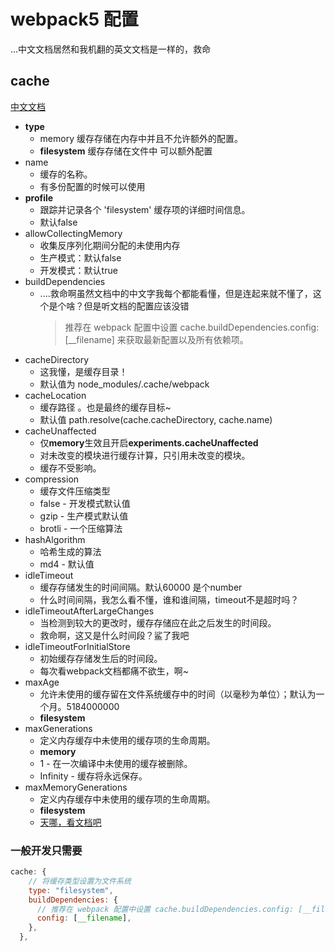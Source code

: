 <!--
 * @Desc: 
 * @Author: 曾茹菁
 * @Date: 2022-08-17 14:14:17
 * @LastEditors: 曾茹菁
 * @LastEditTime: 2022-08-17 14:50:30
-->
# webpack5 配置
...中文文档居然和我机翻的英文文档是一样的，救命
## cache
[中文文档](https://webpack.docschina.org/configuration/cache/)
- **type**
  - memory 缓存存储在内存中并且不允许额外的配置。
  - **filesystem**  缓存存储在文件中 可以额外配置
- name
  - 缓存的名称。
  - 有多份配置的时候可以使用
- **profile**
  - 跟踪并记录各个 'filesystem' 缓存项的详细时间信息。
  - 默认false
- allowCollectingMemory 
  - 收集反序列化期间分配的未使用内存
  - 生产模式：默认false
  - 开发模式：默认true
- buildDependencies
  - ....救命啊虽然文档中的中文字我每个都能看懂，但是连起来就不懂了，这个是个啥？但是听文档的配置应该没错
    > 推荐在 webpack 配置中设置 cache.buildDependencies.config: [__filename] 来获取最新配置以及所有依赖项。
- cacheDirectory
  - 这我懂，是缓存目录！
  - 默认值为 node_modules/.cache/webpack
- cacheLocation
  - 缓存路径 。也是最终的缓存目标~
  - 默认值 path.resolve(cache.cacheDirectory, cache.name)
- cacheUnaffected
  - 仅**memory**生效且开启**experiments.cacheUnaffected**
  - 对未改变的模块进行缓存计算，只引用未改变的模块。
  - 缓存不受影响。
- compression
  - 缓存文件压缩类型
  - false - 开发模式默认值
  - gzip - 生产模式默认值
  - brotli - 一个压缩算法
- hashAlgorithm
  - 哈希生成的算法
  - md4 - 默认值
- idleTimeout
  - 缓存存储发生的时间间隔。默认60000 是个number
  - 什么时间间隔，我怎么看不懂，谁和谁间隔，timeout不是超时吗？
- idleTimeoutAfterLargeChanges
  - 当检测到较大的更改时，缓存存储应在此之后发生的时间段。
  - 救命啊，这又是什么时间段？鲨了我吧
- idleTimeoutForInitialStore
  - 初始缓存存储发生后的时间段。
  - 每次看webpack文档都痛不欲生，啊~
- maxAge
  - 允许未使用的缓存留在文件系统缓存中的时间（以毫秒为单位）；默认为一个月。5184000000
  - **filesystem**
- maxGenerations
  - 定义内存缓存中未使用的缓存项的生命周期。
  - **memory**
  - 1 - 在一次编译中未使用的缓存被删除。
  - Infinity - 缓存将永远保存。
- maxMemoryGenerations
  - 定义内存缓存中未使用的缓存项的生命周期。
  - **filesystem**
  - [天哪，看文档吧](https://webpack.docschina.org/configuration/cache/#cacheallowcollectingmemory)
### 一般开发只需要
```js
cache: {
    // 将缓存类型设置为文件系统
    type: "filesystem",
    buildDependencies: {
      // 推荐在 webpack 配置中设置 cache.buildDependencies.config: [__filename] 来获取最新配置以及所有依赖项
      config: [__filename],
    },
  },
```